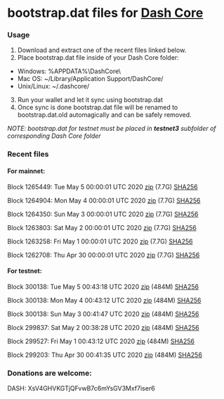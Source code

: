 # bootstrap.dat files for [Dash Core](https://github.com/dashpay/dash)

### Usage

1. Download and extract one of the recent files linked below.
2. Place bootstrap.dat file inside of your Dash Core folder:
 - Windows: %APPDATA%\DashCore\
 - Mac OS: ~/Library/Application Support/DashCore/
 - Unix/Linux: ~/.dashcore/
3. Run your wallet and let it sync using bootstrap.dat
4. Once sync is done bootstrap.dat file will be renamed to bootstrap.dat.old automagically and can be safely removed.

_NOTE: bootstrap.dat for testnet must be placed in **testnet3** subfolder of corresponding Dash Core folder_

### Recent files

#### For mainnet:

Block 1265449: Tue May  5 00:00:01 UTC 2020 [zip](https://dash-bootstrap.ams3.digitaloceanspaces.com/mainnet/2020-05-05/bootstrap.dat.zip) (7.7G) [SHA256](https://dash-bootstrap.ams3.digitaloceanspaces.com/mainnet/2020-05-05/sha256.txt)

Block 1264904: Mon May  4 00:00:01 UTC 2020 [zip](https://dash-bootstrap.ams3.digitaloceanspaces.com/mainnet/2020-05-04/bootstrap.dat.zip) (7.7G) [SHA256](https://dash-bootstrap.ams3.digitaloceanspaces.com/mainnet/2020-05-04/sha256.txt)

Block 1264350: Sun May  3 00:00:01 UTC 2020 [zip](https://dash-bootstrap.ams3.digitaloceanspaces.com/mainnet/2020-05-03/bootstrap.dat.zip) (7.7G) [SHA256](https://dash-bootstrap.ams3.digitaloceanspaces.com/mainnet/2020-05-03/sha256.txt)

Block 1263803: Sat May  2 00:00:01 UTC 2020 [zip](https://dash-bootstrap.ams3.digitaloceanspaces.com/mainnet/2020-05-02/bootstrap.dat.zip) (7.7G) [SHA256](https://dash-bootstrap.ams3.digitaloceanspaces.com/mainnet/2020-05-02/sha256.txt)

Block 1263258: Fri May  1 00:00:01 UTC 2020 [zip](https://dash-bootstrap.ams3.digitaloceanspaces.com/mainnet/2020-05-01/bootstrap.dat.zip) (7.7G) [SHA256](https://dash-bootstrap.ams3.digitaloceanspaces.com/mainnet/2020-05-01/sha256.txt)

Block 1262708: Thu Apr 30 00:00:01 UTC 2020 [zip](https://dash-bootstrap.ams3.digitaloceanspaces.com/mainnet/2020-04-30/bootstrap.dat.zip) (7.7G) [SHA256](https://dash-bootstrap.ams3.digitaloceanspaces.com/mainnet/2020-04-30/sha256.txt)


#### For testnet:

Block 300138: Tue May  5 00:43:18 UTC 2020 [zip](https://dash-bootstrap.ams3.digitaloceanspaces.com/testnet/2020-05-05/bootstrap.dat.zip) (484M) [SHA256](https://dash-bootstrap.ams3.digitaloceanspaces.com/testnet/2020-05-05/sha256.txt)

Block 300138: Mon May  4 00:43:12 UTC 2020 [zip](https://dash-bootstrap.ams3.digitaloceanspaces.com/testnet/2020-05-04/bootstrap.dat.zip) (484M) [SHA256](https://dash-bootstrap.ams3.digitaloceanspaces.com/testnet/2020-05-04/sha256.txt)

Block 300138: Sun May  3 00:41:47 UTC 2020 [zip](https://dash-bootstrap.ams3.digitaloceanspaces.com/testnet/2020-05-03/bootstrap.dat.zip) (484M) [SHA256](https://dash-bootstrap.ams3.digitaloceanspaces.com/testnet/2020-05-03/sha256.txt)

Block 299837: Sat May  2 00:38:28 UTC 2020 [zip](https://dash-bootstrap.ams3.digitaloceanspaces.com/testnet/2020-05-02/bootstrap.dat.zip) (484M) [SHA256](https://dash-bootstrap.ams3.digitaloceanspaces.com/testnet/2020-05-02/sha256.txt)

Block 299527: Fri May  1 00:43:12 UTC 2020 [zip](https://dash-bootstrap.ams3.digitaloceanspaces.com/testnet/2020-05-01/bootstrap.dat.zip) (484M) [SHA256](https://dash-bootstrap.ams3.digitaloceanspaces.com/testnet/2020-05-01/sha256.txt)

Block 299203: Thu Apr 30 00:41:35 UTC 2020 [zip](https://dash-bootstrap.ams3.digitaloceanspaces.com/testnet/2020-04-30/bootstrap.dat.zip) (484M) [SHA256](https://dash-bootstrap.ams3.digitaloceanspaces.com/testnet/2020-04-30/sha256.txt)


### Donations are welcome:

DASH: XsV4GHVKGTjQFvwB7c6mYsGV3Mxf7iser6
